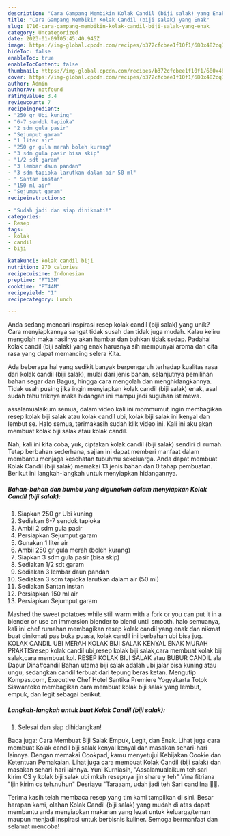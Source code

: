 ```yaml
---
description: "Cara Gampang Membikin Kolak Candil (biji salak) yang Enak"
title: "Cara Gampang Membikin Kolak Candil (biji salak) yang Enak"
slug: 1716-cara-gampang-membikin-kolak-candil-biji-salak-yang-enak
category: Uncategorized
date: 2023-01-09T05:45:40.945Z
image: https://img-global.cpcdn.com/recipes/b372cfcbee1f10f1/680x482cq70/kolak-candil-biji-salak-foto-resep-utama.jpg
hideToc: false
enableToc: true
enableTocContent: false
thumbnail: https://img-global.cpcdn.com/recipes/b372cfcbee1f10f1/680x482cq70/kolak-candil-biji-salak-foto-resep-utama.jpg
cover: https://img-global.cpcdn.com/recipes/b372cfcbee1f10f1/680x482cq70/kolak-candil-biji-salak-foto-resep-utama.jpg
author: Admin
authorAv: notfound
ratingvalue: 3.4
reviewcount: 7
recipeingredient:
- "250 gr Ubi kuning"
- "6-7 sendok tapioka"
- "2 sdm gula pasir"
- "Sejumput garam"
- "1 liter air"
- "250 gr gula merah boleh kurang"
- "3 sdm gula pasir bisa skip"
- "1/2 sdt garam"
- "3 lembar daun pandan"
- "3 sdm tapioka larutkan dalam air 50 ml"
- " Santan instan"
- "150 ml air"
- "Sejumput garam"
recipeinstructions:

- "Sudah jadi dan siap dinikmati!"
categories:
- Resep
tags:
- kolak
- candil
- biji

katakunci: kolak candil biji 
nutrition: 270 calories
recipecuisine: Indonesian
preptime: "PT13M"
cooktime: "PT44M"
recipeyield: "1"
recipecategory: Lunch

---
```





Anda sedang mencari inspirasi resep kolak candil (biji salak) yang unik? Cara menyiapkannya sangat tidak susah dan tidak juga mudah. Kalau keliru mengolah maka hasilnya akan hambar dan bahkan tidak sedap. Padahal kolak candil (biji salak) yang enak harusnya sih mempunyai aroma dan cita rasa yang dapat memancing selera Kita.





Ada beberapa hal yang sedikit banyak berpengaruh terhadap kualitas rasa dari kolak candil (biji salak), mulai dari jenis bahan, selanjutnya pemilihan bahan segar dan Bagus, hingga cara mengolah dan menghidangkannya. Tidak usah pusing jika ingin menyiapkan kolak candil (biji salak) enak,      asal sudah tahu triknya maka hidangan ini mampu jadi suguhan istimewa.














assalamualaikum semua, dalam video kali ini mommumut ingin membagikan resep kolak biji salak atau kolak candil ubi, kolak biji salak ini kenyal dan lembut se. Halo semua, terimakasih sudah klik video ini. Kali ini aku akan membuat kolak biji salak atau kolak candil.






Nah, kali ini kita coba, yuk, ciptakan kolak candil (biji salak) sendiri di rumah. Tetap berbahan sederhana, sajian ini dapat memberi manfaat dalam membantu menjaga kesehatan tubuhmu sekeluarga. Anda dapat membuat Kolak Candil (biji salak) memakai 13 jenis bahan dan 0 tahap pembuatan. Berikut ini langkah-langkah untuk menyiapkan hidangannya.

<!--inarticleads1-->

##### Bahan-bahan dan bumbu yang digunakan dalam menyiapkan Kolak Candil (biji salak):

1. Siapkan 250 gr Ubi kuning
1. Sediakan 6-7 sendok tapioka
1. Ambil 2 sdm gula pasir
1. Persiapkan Sejumput garam
1. Gunakan 1 liter air
1. Ambil 250 gr gula merah (boleh kurang)
1. Siapkan 3 sdm gula pasir (bisa skip)
1. Sediakan 1/2 sdt garam
1. Sediakan 3 lembar daun pandan
1. Sediakan 3 sdm tapioka larutkan dalam air (50 ml)
1. Sediakan  Santan instan
1. Persiapkan 150 ml air
1. Persiapkan Sejumput garam


Mashed the sweet potatoes while still warm with a fork or you can put it in a blender or use an immersion blender to blend until smooth. halo semuanya, kali ini chef rumahan membagikan resep kolak candil yang enak dan nikmat buat dinikmati pas buka puasa, kolak candil ini berbahan ubi bisa jug. KOLAK CANDIL UBI MERAH KOLAK BIJI SALAK KENYAL ENAK MURAH PRAKTISresep kolak candil ubi,resep kolak biji salak,cara membuat kolak biji salak,cara membuat kol. RESEP KOLAK BIJI SALAK atau BUBUR CANDIL ala Dapur Dina#candil Bahan utama biji salak adalah ubi jalar bisa kuning atau ungu, sedangkan candil terbuat dari tepung beras ketan. Mengutip Kompas.com, Executive Chef Hotel Santika Premiere Yogyakarta Totok Siswantoko membagikan cara membuat kolak biji salak yang lembut, empuk, dan legit sebagai berikut. 

<!--inarticleads2-->

##### Langkah-langkah untuk buat Kolak Candil (biji salak):


1. Selesai dan siap dihidangkan!

Baca juga: Cara Membuat Biji Salak Empuk, Legit, dan Enak. Lihat juga cara membuat Kolak candil biji salak kenyal kenyal dan masakan sehari-hari lainnya. Dengan memakai Cookpad, kamu menyetujui Kebijakan Cookie dan Ketentuan Pemakaian. Lihat juga cara membuat Kolak Candil (biji salak) dan masakan sehari-hari lainnya. Yuni Kurniasih, &#34;Assalamualaikum teh sari kirim CS y kolak biji salak ubi mksh resepnya ijin share y teh&#34; Vina fitriana &#34;Ijin kirim cs teh.nuhun&#34; Desriayu &#34;Taraaam, udah jadi teh Sari candilna 🥳😍. 

Terima kasih telah membaca resep yang tim kami tampilkan di sini. Besar harapan kami, olahan Kolak Candil (biji salak) yang mudah di atas dapat membantu anda menyiapkan makanan yang lezat untuk keluarga/teman maupun menjadi inspirasi untuk berbisnis kuliner. Semoga bermanfaat dan selamat mencoba!
